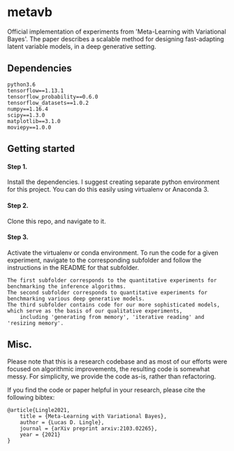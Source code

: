 # metavb
Official implementation of experiments from 'Meta-Learning with Variational Bayes'. 
The paper describes a scalable method for designing fast-adapting latent variable models, 
in a deep generative setting. 

## Dependencies
```
python3.6
tensorflow==1.13.1
tensorflow_probability==0.6.0
tensorflow_datasets==1.0.2
numpy==1.16.4
scipy==1.3.0
matplotlib==3.1.0
moviepy==1.0.0
```

## Getting started
#### Step 1.

Install the dependencies. I suggest creating separate python environment for this project.
You can do this easily using virtualenv or Anaconda 3.

#### Step 2. 

Clone this repo, and navigate to it. 

#### Step 3. 

Activate the virtualenv or conda environment. 
To run the code for a given experiment, navigate to the corresponding subfolder and follow the instructions in the README for that subfolder.

```
The first subfolder corresponds to the quantitative experiments for benchmarking the inference algorithms. 
The second subfolder corresponds to quantitative experiments for benchmarking various deep generative models.
The third subfolder contains code for our more sophisticated models, which serve as the basis of our qualitative experiments, 
    including 'generating from memory', 'iterative reading' and 'resizing memory'.
```


## Misc.

Please note that this is a research codebase and as most of our efforts were focused on algorithmic improvements,
the resulting code is somewhat messy. For simplicity, we provide the code as-is, rather than refactoring.

If you find the code or paper helpful in your research, please cite the following bibtex:
```
@article{Lingle2021,
    title = {Meta-Learning with Variational Bayes},
    author = {Lucas D. Lingle},
    journal = {arXiv preprint arxiv:2103.02265},
    year = {2021}
}
```

